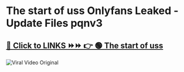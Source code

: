 
 # The start of uss Onlyfans Leaked - Update Files pqnv3

## <h2><a href="https://clipsfans.com/The_start_of_uss&ref=git">🔗 Click to LINKS ⏩⏩ 👉 🟢 The start of uss </a></h2>

<a href="https://clipsfans.com/The_start_of_uss&ref=git" rel="nofollow" data-target="animated-image.originalLink"><img src="https://i.ibb.co.com/xMMVF88/686577567.gif" alt="Viral Video Original" style="max-width: 100%; display: inline-block;" data-target="animated-image.originalImage"></a>

